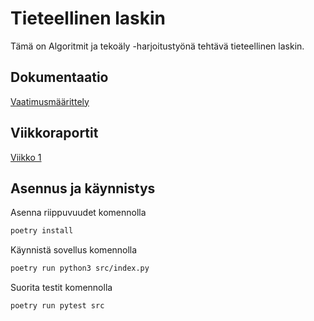 # Tieteellinen laskin

Tämä on Algoritmit ja tekoäly -harjoitustyönä tehtävä tieteellinen laskin.

## Dokumentaatio

[Vaatimusmäärittely](https://github.com/sari-bee/tieteellinen_laskin/blob/main/dokumentaatio/vaatimusmaarittely.md)

## Viikkoraportit

[Viikko 1](https://github.com/sari-bee/tieteellinen_laskin/blob/main/dokumentaatio/viikkoraportit/viikko1.md)

## Asennus ja käynnistys

Asenna riippuvuudet komennolla

```bash
poetry install
```

Käynnistä sovellus komennolla

```bash
poetry run python3 src/index.py
```

Suorita testit komennolla

```bash
poetry run pytest src
```

